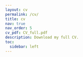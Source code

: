 ```yaml
---
layout: cv
permalink: /cv/
title: cv
nav: true
nav_order: 5
cv_pdf: CV_full.pdf
description: Download my full CV.
toc:
  sidebar: left
---
```

